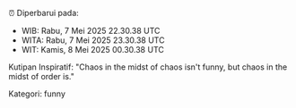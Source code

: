 ⏰ Diperbarui pada:
- WIB: Rabu, 7 Mei 2025 22.30.38 UTC
- WITA: Rabu, 7 Mei 2025 23.30.38 UTC
- WIT: Kamis, 8 Mei 2025 00.30.38 UTC

Kutipan Inspiratif:
"Chaos in the midst of chaos isn't funny, but chaos in the midst of order is."


Kategori: funny

